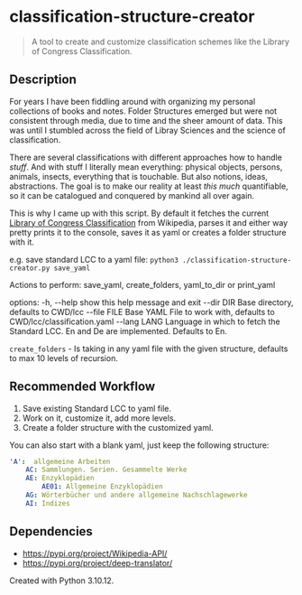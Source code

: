 # classification-structure-creator

> A tool to create and customize classification schemes like the Library of Congress Classification.

## Description

For years I have been fiddling around with organizing my personal collections of books and notes. Folder Structures emerged but were not consistent through media, due to time and the sheer amount of data. This was until I stumbled across the field of Libray Sciences and the science of classification.

There are several classifications with different approaches how to handle *stuff*. And with stuff I literally mean everything: physical objects, persons, animals, insects, everything that is touchable. But also notions, ideas, abstractions. The goal is to make our reality at least *this much* quantifiable, so it can be catalogued and conquered by mankind all over again.

This is why I came up with this script. By default it fetches the current [Library of Congress Classification](https://en.wikipedia.org/wiki/Library_of_Congress_Classification) from Wikipedia, parses it and either way pretty prints it to the console, saves it as yaml or creates a folder structure with it.

e.g. save standard LCC to a yaml file: `python3 ./classification-structure-creator.py save_yaml`

Actions to perform: save_yaml, create_folders, yaml_to_dir or print_yaml

options:
  -h, --help            show this help message and exit
  --dir DIR             Base directory, defaults to CWD/lcc
  --file FILE           Base YAML File to work with, defaults to CWD/lcc/classification.yaml
  --lang LANG           Language in which to fetch the Standard LCC. En and De are implemented. Defaults to En.

`create_folders` - Is taking in any yaml file with the given structure, defaults to max 10 levels of recursion.


## Recommended Workflow

1. Save existing Standard LCC to yaml file.
2. Work on it, customize it, add more levels.
3. Create a folder structure with the customized yaml.

You can also start with a blank yaml, just keep the following structure:

```yaml
'A':  allgemeine Arbeiten
    AC: Sammlungen. Serien. Gesammelte Werke
    AE: Enzyklopädien
        AE01: Allgemeine Enzyklopädien
    AG: Wörterbücher und andere allgemeine Nachschlagewerke
    AI: Indizes
```

## Dependencies

- https://pypi.org/project/Wikipedia-API/
- https://pypi.org/project/deep-translator/

Created with Python 3.10.12.